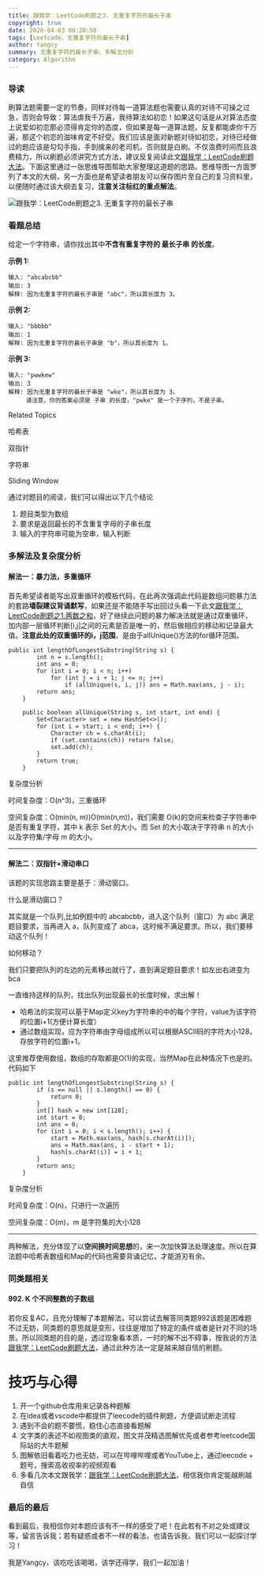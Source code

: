 ```yaml
---
title: 跟我学：LeetCode刷题之3. 无重复字符的最长子串
copyright: true
date: 2020-04-03 06:28:50
tags: [Leetcode，无重复字符的最长子串]
author: Yangcy
summary: 无重复字符的最长子串、多解法分析
category: Algorithm
---
```


### 导读

刷算法题需要一定的节奏，同样对待每一道算法题也需要认真的对待不可操之过急，否则会导致：算法虐我千万遍，我待算法如初恋！如果这句话是从对算法态度上说爱如初恋那必须得肯定你的态度，但如果是每一道算法题，反复都能虐你千万遍，那这个初恋的滋味肯定不好受。我们应该是面对新题对待如初恋，对待已经做过的题应该是勾勾手指，手到擒来的老司机，否则就是白刷。不仅浪费时间而且浪费精力，所以刷题必须讲究方式方法，建议反复阅读此文[跟我学：LeetCode刷题大法](https://www.toutiao.com/i6809940499399442956/?group_id=6809940499399442956?group_id=6809940499399442956?group_id=6809940499399442956)。下面这里通过一张思维导图帮助大家整理这道题的思路。思维导图一方面罗列了本文的大纲，另一方面也是希望读者朋友可以保存图片至自己的复习资料里，以便随时通过该大纲去复习，**注意关注标红的重点解法**。



![跟我学：LeetCode刷题之3. 无重复字符的最长子串](http://p9.pstatp.com/large/pgc-image/cb03725f67104f17a800904dea296695)

### 看题总结

给定一个字符串，请你找出其中**不含有重复字符的 最长子串 的长度**。

**示例 1:**

```
输入: "abcabcbb"
输出: 3 
解释: 因为无重复字符的最长子串是 "abc"，所以其长度为 3。
```

**示例 2:**

```
输入: "bbbbb"
输出: 1
解释: 因为无重复字符的最长子串是 "b"，所以其长度为 1。
```

**示例 3:**

```
输入: "pwwkew"
输出: 3
解释: 因为无重复字符的最长子串是 "wke"，所以其长度为 3。
     请注意，你的答案必须是 子串 的长度，"pwke" 是一个子序列，不是子串。
```

Related Topics

哈希表

双指针

字符串

Sliding Window

通过对题目的阅读，我们可以得出以下几个结论

1. 题目类型为数组
2. 要求是返回最长的不含重复字母的子串长度
3. 输入的字符串可能为空串，输入判断

### 多解法及复杂度分析

#### 解法一：暴力法，多重循环

首先希望读者能写出双重循环的模板代码，在此再次强调此代码是数组问题暴力法的套路**墙裂建议背诵默写**，如果还是不能随手写出回过头看一下此文[跟我学：LeetCode刷题之1.两数之和](https://www.toutiao.com/i6810353091251012108/?group_id=6810353091251012108)，好了继续此问题的暴力解决法就是通过双重循环，加内部一层循环判断[i,j]之间的元素是否是唯一的，然后做相应的移动和记录最大值。**注意此处的双重循环的i，j范围**，是由于allUnique()方法的for循环范围。

```
public int lengthOfLongestSubstring(String s) {
        int n = s.length();
        int ans = 0;
        for (int i = 0; i < n; i++)
            for (int j = i + 1; j <= n; j++)
                if (allUnique(s, i, j)) ans = Math.max(ans, j - i);
        return ans;
    }

    public boolean allUnique(String s, int start, int end) {
        Set<Character> set = new HashSet<>();
        for (int i = start; i < end; i++) {
            Character ch = s.charAt(i);
            if (set.contains(ch)) return false;
            set.add(ch);
        }
        return true;
    }
```

复杂度分析

时间复杂度：O(n^3)，三重循环

空间复杂度：O(min(n, m))O(min(n,m))，我们需要 O(k)的空间来检查子字符串中是否有重复字符，其中 k 表示 Set 的大小。而 Set 的大小取决于字符串 n 的大小以及字符集/字母 m 的大小。

------

#### 解法二：双指针+滑动串口

该题的实现思路主要是基于：滑动窗口。

什么是滑动窗口？

其实就是一个队列,比如例题中的 abcabcbb，进入这个队列（窗口）为 abc 满足题目要求，当再进入 a，队列变成了 abca，这时候不满足要求。所以，我们要移动这个队列！

如何移动？

我们只要把队列的左边的元素移出就行了，直到满足题目要求！如左出右进变为bca

一直维持这样的队列，找出队列出现最长的长度时候，求出解！

- 哈希法的实现可以基于Map定义key为字符串的中的每个字符，value为该字符的位置i+1(方便计算长度）
- 通过数组实现，应为字符串由字母组成所以可以根据ASCII码的字符大小128，存放字符的位置i+1。

这里推荐使用数组，数组的存取都是O(1)的实现，当然Map在此种情况下也是的。代码如下

```
public int lengthOfLongestSubstring(String s) {
        if (s == null || s.length() == 0) {
            return 0;
        }
        int[] hash = new int[128];
        int start = 0;
        int ans = 0;
        for (int i = 0; i < s.length(); i++) {
            start = Math.max(ans, hash[s.charAt(i)]);
            ans = Math.max(ans, i - start + 1);
            hash[s.charAt(i)] = i + 1;
        }
        return ans;
    }
```

复杂度分析

时间复杂度：O(n)，只进行一次遍历

空间复杂度：O(m)，m 是字符集的大小128

------

两种解法，充分体现了以**空间换时间思想**的，来一次加快算法处理速度。所以在算法题中哈希表数组和Map的代码也需要背诵记忆，才能游刃有余。

### 同类题相关

#### 992. K 个不同整数的子数组

若你反复AC，且充分理解了本题解法，可以尝试去解答同类题992该题是困难题不过无妨，同类题的意思就是变形，往往是增加了特定的条件或者是针对不同的场景。所以同类题的目的是，透过现象看本质，一时的解不出不碍事，按我说的方法[跟我学：LeetCode刷题大法](https://www.toutiao.com/i6809940499399442956/?group_id=6809940499399442956?group_id=6809940499399442956?group_id=6809940499399442956)，通过此种方法一定是越来越自信的刷题。

# 技巧与心得

1. 开一个github仓库用来记录各种题解
2. 在idea或者vscode中都提供了leecode的插件刷题，方便调试断走流程
3. 遇到不会的题不要慌，稳住心态直接看题解
4. 文字类的表述不如视图类的直观，图文并茂精选图解优先或者参考leetcode国际站的大牛题解
5. 图解依旧看着吃力也无妨，可以在哔哩哔哩或者YouTube上，通过leecode + 题号，搜索高收视率的视频观看
6. 多看几次本文跟我学：[跟我学：LeetCode刷题大法](https://www.toutiao.com/i6809940499399442956/?group_id=6809940499399442956?group_id=6809940499399442956?group_id=6809940499399442956)，相信我你肯定能越刷越自信

### 最后的最后

看到最后，我相信你对本题应该有不一样的感受了吧！在此若有不对之处或建议等，留言告诉我；若有疑惑或者不一样的看法，也请告诉我，我们可以一起探讨学习！

我是Yangcy，该吃吃该喝喝，该学还得学，我们一起加油！
